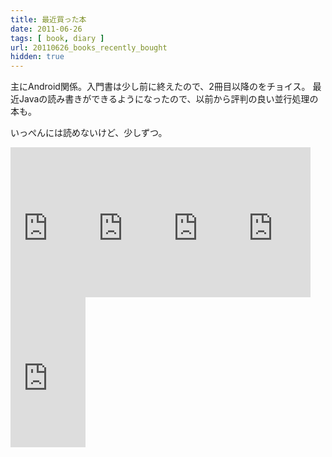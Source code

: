 ```yaml
---
title: 最近買った本
date: 2011-06-26
tags: [ book, diary ]
url: 20110626_books_recently_bought
hidden: true
---
```

主にAndroid関係。入門書は少し前に終えたので、2冊目以降のをチョイス。
最近Javaの読み書きができるようになったので、以前から評判の良い並行処理の本も。

いっぺんには読めないけど、少しずつ。

<p>
<iframe src="http://rcm-jp.amazon.co.jp/e/cm?lt1=_blank&bc1=000000&IS2=1&bg1=FFFFFF&fc1=000000&lc1=0000FF&t=gomlog-22&o=9&p=8&l=as4&m=amazon&f=ifr&ref=ss_til&asins=4883377571" style="width:120px;height:240px;float:left;" scrolling="no" marginwidth="0" marginheight="0" frameborder="0"></iframe>

<iframe src="http://rcm-jp.amazon.co.jp/e/cm?lt1=_blank&bc1=000000&IS2=1&bg1=FFFFFF&fc1=000000&lc1=0000FF&t=gomlog-22&o=9&p=8&l=as4&m=amazon&f=ifr&ref=ss_til&asins=4844329871" style="width:120px;height:240px;float:left;" scrolling="no" marginwidth="0" marginheight="0" frameborder="0"></iframe>

<iframe src="http://rcm-jp.amazon.co.jp/e/cm?lt1=_blank&bc1=000000&IS2=1&bg1=FFFFFF&fc1=000000&lc1=0000FF&t=gomlog-22&o=9&p=8&l=as4&m=amazon&f=ifr&ref=ss_til&asins=484433008X" style="width:120px;height:240px;float:left;" scrolling="no" marginwidth="0" marginheight="0" frameborder="0"></iframe>

<iframe src="http://rcm-jp.amazon.co.jp/e/cm?lt1=_blank&bc1=000000&IS2=1&bg1=FFFFFF&fc1=000000&lc1=0000FF&t=gomlog-22&o=9&p=8&l=as4&m=amazon&f=ifr&ref=ss_til&asins=4863540523" style="width:120px;height:240px;float:left;" scrolling="no" marginwidth="0" marginheight="0" frameborder="0"></iframe>

<iframe src="http://rcm-jp.amazon.co.jp/e/cm?lt1=_blank&bc1=000000&IS2=1&bg1=FFFFFF&fc1=000000&lc1=0000FF&t=gomlog-22&o=9&p=8&l=as4&m=amazon&f=ifr&ref=ss_til&asins=4797337206" style="width:120px;height:240px;float:left;" scrolling="no" marginwidth="0" marginheight="0" frameborder="0"></iframe>
<div style="clear:both"> </div>
</p>
